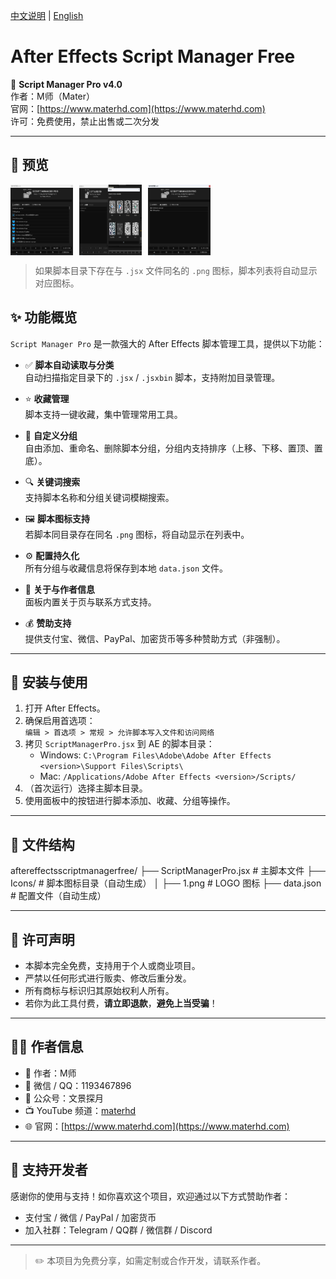 [中文说明](README.zh.md) | [English](English.md
)

# After Effects Script Manager Free

📂 **Script Manager Pro v4.0**  
作者：M师（Mater）  
官网：[https://www.materhd.com](https://www.materhd.com)  
许可：免费使用，禁止出售或二次分发  

---

## 🎨 预览
<div style="display: flex; flex-wrap: wrap; gap: 10px;">
  <img src="1.png" style="max-width: 100px; height: auto;" />
  <img src="2.png" style="max-width: 100px; height: auto;" />
  <img src="3.png" style="max-width: 100px; height: auto;" />
</div>


> 如果脚本目录下存在与 `.jsx` 文件同名的 `.png` 图标，脚本列表将自动显示对应图标。


## ✨ 功能概览

`Script Manager Pro` 是一款强大的 After Effects 脚本管理工具，提供以下功能：

- ✅ **脚本自动读取与分类**  
  自动扫描指定目录下的 `.jsx` / `.jsxbin` 脚本，支持附加目录管理。

- ⭐ **收藏管理**  
  脚本支持一键收藏，集中管理常用工具。

- 📂 **自定义分组**  
  自由添加、重命名、删除脚本分组，分组内支持排序（上移、下移、置顶、置底）。

- 🔍 **关键词搜索**  
  支持脚本名称和分组关键词模糊搜索。

- 🖼️ **脚本图标支持**  
  若脚本同目录存在同名 `.png` 图标，将自动显示在列表中。

- ⚙️ **配置持久化**  
  所有分组与收藏信息将保存到本地 `data.json` 文件。

- 👤 **关于与作者信息**  
  面板内置关于页与联系方式支持。

- 💰 **赞助支持**  
  提供支付宝、微信、PayPal、加密货币等多种赞助方式（非强制）。

---

## 🧩 安装与使用

1. 打开 After Effects。
2. 确保启用首选项：  
   `编辑 > 首选项 > 常规 > 允许脚本写入文件和访问网络`
3. 拷贝 `ScriptManagerPro.jsx` 到 AE 的脚本目录：
   - Windows: `C:\Program Files\Adobe\Adobe After Effects <version>\Support Files\Scripts\`
   - Mac: `/Applications/Adobe After Effects <version>/Scripts/`
4. （首次运行）选择主脚本目录。
5. 使用面板中的按钮进行脚本添加、收藏、分组等操作。

---

## 📁 文件结构
aftereffectsscriptmanagerfree/ 
├── ScriptManagerPro.jsx # 主脚本文件 
├── Icons/ # 脚本图标目录（自动生成） │ 
├── 1.png # LOGO 图标 ├── data.json # 配置文件（自动生成）


---

## 📜 许可声明

- 本脚本完全免费，支持用于个人或商业项目。
- 严禁以任何形式进行贩卖、修改后重分发。
- 所有商标与标识归其原始权利人所有。
- 若你为此工具付费，**请立即退款**，**避免上当受骗**！

---

## 🙋‍♂️ 作者信息

- 👤 作者：M师  
- 💬 微信 / QQ：1193467896  
- 📣 公众号：文景探月  
- 📺 YouTube 频道：[materhd](https://www.youtube.com/@materhd)  
- 🌐 官网：[https://www.materhd.com](https://www.materhd.com)

---

## 💖 支持开发者

感谢你的使用与支持！如你喜欢这个项目，欢迎通过以下方式赞助作者：

- 支付宝 / 微信 / PayPal / 加密货币
- 加入社群：Telegram / QQ群 / 微信群 / Discord

---

> ✏️ 本项目为免费分享，如需定制或合作开发，请联系作者。




